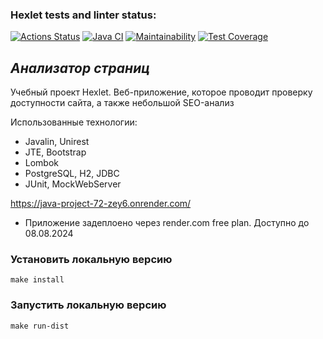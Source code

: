 ### Hexlet tests and linter status:
[![Actions Status](https://github.com/Ymirotvorenie/java-project-72/actions/workflows/hexlet-check.yml/badge.svg)](https://github.com/Ymirotvorenie/java-project-72/actions)
[![Java CI](https://github.com/Ymirotvorenie/java-project-72/actions/workflows/main.yml/badge.svg)](https://github.com/Ymirotvorenie/java-project-72/actions/workflows/main.yml)
[![Maintainability](https://api.codeclimate.com/v1/badges/78da7cf0b2a7b7149828/maintainability)](https://codeclimate.com/github/Ymirotvorenie/java-project-72/maintainability)
[![Test Coverage](https://api.codeclimate.com/v1/badges/78da7cf0b2a7b7149828/test_coverage)](https://codeclimate.com/github/Ymirotvorenie/java-project-72/test_coverage)

## ***Анализатор страниц***

Учебный проект Hexlet. Веб-приложение, которое проводит проверку доступности сайта, а также небольшой SEO-анализ

Использованные технологии:
* Javalin, Unirest
* JTE, Bootstrap
* Lombok
* PostgreSQL, H2, JDBC
* JUnit, MockWebServer

https://java-project-72-zey6.onrender.com/
* Приложение задеплоено через render.com free plan. Доступно до 08.08.2024

### **Установить локальную версию**
```
make install
```

### **Запустить локальную версию**
```
make run-dist
```
